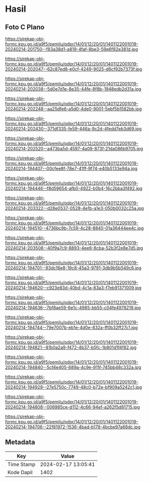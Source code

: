# Hasil

## Foto C Plano

https://sirekap-obj-formc.kpu.go.id/a9f5/pemilu/pdpr/14/01/12/20/01/1401122001019-20240214-201750--f83a38d1-a819-4faf-8be3-59e6f82e381d.jpg

https://sirekap-obj-formc.kpu.go.id/a9f5/pemilu/pdpr/14/01/12/20/01/1401122001019-20240214-202047--62c87ed8-e0cf-4249-9025-d6cf92b7373f.jpg

https://sirekap-obj-formc.kpu.go.id/a9f5/pemilu/pdpr/14/01/12/20/01/1401122001019-20240214-202038--5d0e7d1e-8e35-44fe-8f8b-1948edb2d31a.jpg

https://sirekap-obj-formc.kpu.go.id/a9f5/pemilu/pdpr/14/01/12/20/01/1401122001019-20240214-202248--aa25dfe6-a5d0-4de0-9001-5ebf5b1582bb.jpg

https://sirekap-obj-formc.kpu.go.id/a9f5/pemilu/pdpr/14/01/12/20/01/1401122001019-20240214-202430--371df335-fe59-446a-9c2d-4fedd7eb3d69.jpg

https://sirekap-obj-formc.kpu.go.id/a9f5/pemilu/pdpr/14/01/12/20/01/1401122001019-20240214-202520--a473ba5d-4597-4a09-873f-21da086b9705.jpg

https://sirekap-obj-formc.kpu.go.id/a9f5/pemilu/pdpr/14/01/12/20/01/1401122001019-20240214-194407--00cfee8f-78e7-41ff-9f74-e40b5133e94a.jpg

https://sirekap-obj-formc.kpu.go.id/a9f5/pemilu/pdpr/14/01/12/20/01/1401122001019-20240214-194446--f8d59654-afb0-4922-b0b4-16c2bba3f492.jpg

https://sirekap-obj-formc.kpu.go.id/a9f5/pemilu/pdpr/14/01/12/20/01/1401122001019-20240214-203322--d28e0537-0528-4e1b-a1e3-050b0032c25a.jpg

https://sirekap-obj-formc.kpu.go.id/a9f5/pemilu/pdpr/14/01/12/20/01/1401122001019-20240214-194510--4736bc9b-7c59-4c28-8840-01a36444ee4c.jpg

https://sirekap-obj-formc.kpu.go.id/a9f5/pemilu/pdpr/14/01/12/20/01/1401122001019-20240214-203508--40f9a7c9-8893-4ee6-8cba-52b3f2e8e7d5.jpg

https://sirekap-obj-formc.kpu.go.id/a9f5/pemilu/pdpr/14/01/12/20/01/1401122001019-20240214-194701--93dc16e8-19c8-45a3-9791-3db9b5b549c6.jpg

https://sirekap-obj-formc.kpu.go.id/a9f5/pemilu/pdpr/14/01/12/20/01/1401122001019-20240214-194620--c923e83d-40bd-4c1a-83a3-f7eb91371009.jpg

https://sirekap-obj-formc.kpu.go.id/a9f5/pemilu/pdpr/14/01/12/20/01/1401122001019-20240214-194636--7bf8ae59-6e1c-4985-bb55-c04fe4978219.jpg

https://sirekap-obj-formc.kpu.go.id/a9f5/pemilu/pdpr/14/01/12/20/01/1401122001019-20240214-194744--79e7007b-eb1e-4d0e-832a-ff0b32ff27c1.jpg

https://sirekap-obj-formc.kpu.go.id/a9f5/pemilu/pdpr/14/01/12/20/01/1401122001019-20240214-194821--81b0a2a9-f472-4b37-b5fc-1b801d1f4f82.jpg

https://sirekap-obj-formc.kpu.go.id/a9f5/pemilu/pdpr/14/01/12/20/01/1401122001019-20240214-194840--5cf4e405-689a-4c9e-911f-745bb48c332a.jpg

https://sirekap-obj-formc.kpu.go.id/a9f5/pemilu/pdpr/14/01/12/20/01/1401122001019-20240214-194929--27e5750c-7749-48c0-b72e-bf909a5242c1.jpg

https://sirekap-obj-formc.kpu.go.id/a9f5/pemilu/pdpr/14/01/12/20/01/1401122001019-20240214-194808--006985ce-d112-4c66-94ef-a262f5d81715.jpg

https://sirekap-obj-formc.kpu.go.id/a9f5/pemilu/pdpr/14/01/12/20/01/1401122001019-20240214-194706--22f81972-1536-4bad-b178-4bcbe97a68dc.jpg


## Metadata

| Key        | Value               |
| ---------- | ------------------- |
| Time Stamp | 2024-02-17 13:05:41 |
| Kode Dapil | 1402                |



